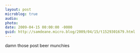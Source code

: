 ```yaml
---
layout: post
microblog: true
audio: 
photo: 
date: 2009-04-15 00:00:00 -0000
guid: http://samdeane.micro.blog/2009/04/15/t1529301679.html
---
```

damn those post beer munchies
